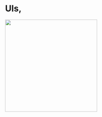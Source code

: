 # UIs,
<img src="https://github.com/user-attachments/assets/2e6b539f-245a-4a7a-83f9-64b7ebe4fe4a" width=300>

